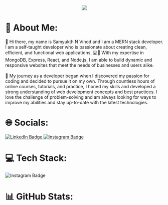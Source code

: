 <div id="header" align="center">
  <img src="https://miro.medium.com/v2/resize:fit:3200/0*de0IdiUSoJTwgsys.gif"/>
</div>
<h1>💫 About Me:</h1>
👋 Hi there, my name is Samyukth N Vinod and I am a MERN stack developer. I am a self-taught developer who is passionate about creating clean, efficient, and functional web applications. 💻🚀 With my expertise in MongoDB, Express, React, and Node.js, I am able to build dynamic and responsive websites that meet the needs of businesses and users alike.
<br>
<br>
🚀 My journey as a developer began when I discovered my passion for coding and decided to pursue it on my own. Through countless hours of online courses, tutorials, and practice, I honed my skills and developed a strong understanding of web development concepts and best practices. I love the challenge of problem-solving and am always looking for ways to improve my abilities and stay up-to-date with the latest technologies.


<h1>🌐 Socials:</h1>
<div >
 <a href="https://www.instagram.com/samyukth._/">
    <img src="https://img.shields.io/badge/LinkedIn-blue?style=for-the-badge&logo=linkedin&logoColor=white" alt="LinkedIn Badge"/>
  </a>
  <a href="https://www.instagram.com/samyukth._/">
    <img src="https://img.shields.io/badge/Instagram-E4405F?style=for-the-badge&logo=instagram&logoColor=white" alt="Instagram Badge"/>
  </a>
</div>


<h1>💻 Tech Stack:</h1>
<div >
  <a >
    <img src="https://img.shields.io/badge/JavaScript-323330?style=for-the-badge&logo=javascript&logoColor=F7DF1E" alt="Instagram Badge"/>
  </a>
  <a >
    <img src="https://img.shields.io/badge/MongoDB-4EA94B?style=for-the-badge&logo=mongodb&logoColor=white" alt=""/>
    <img src="https://img.shields.io/badge/MySQL-005C84?style=for-the-badge&logo=mysql&logoColor=white" alt=""/>
    <img src="https://img.shields.io/badge/PostgreSQL-316192?style=for-the-badge&logo=postgresql&logoColor=white" alt=""/>
    <img src="https://img.shields.io/badge/Figma-F24E1E?style=for-the-badge&logo=figma&logoColor=white" alt=""/>
    <img src="https://img.shields.io/badge/Bootstrap-563D7C?style=for-the-badge&logo=bootstrap&logoColor=white" alt=""/>
    <img src="https://img.shields.io/badge/firebase-ffca28?style=for-the-badge&logo=firebase&logoColor=black" alt=""/>
    <img src="https://img.shields.io/badge/JWT-000000?style=for-the-badge&logo=JSON%20web%20tokens&logoColor=white" alt=""/>
    <img src="https://img.shields.io/badge/Vite-B73BFE?style=for-the-badge&logo=vite&logoColor=FFD62E" alt=""/>
    <img src="https://img.shields.io/badge/Redux-593D88?style=for-the-badge&logo=redux&logoColor=white" alt=""/>
    <img src="https://img.shields.io/badge/React-20232A?style=for-the-badge&logo=react&logoColor=61DAFB" alt=""/>
    <img src="https://img.shields.io/badge/Socket.io-010101?&style=for-the-badge&logo=Socket.io&logoColor=white" alt=""/>
    <img src="https://img.shields.io/badge/Chart.js-FF6384?style=for-the-badge&logo=chartdotjs&logoColor=white" alt=""/>
    <img src="https://img.shields.io/badge/Express.js-000000?style=for-the-badge&logo=express&logoColor=white" alt=""/>
    <img src="https://img.shields.io/badge/JWT-000000?style=for-the-badge&logo=JSON%20web%20tokens&logoColor=white" alt=""/>
    <img src="https://img.shields.io/badge/Node.js-339933?style=for-the-badge&logo=nodedotjs&logoColor=white" alt=""/>
    <img src="https://img.shields.io/badge/Nginx-009639?style=for-the-badge&logo=nginx&logoColor=white" alt=""/>
    <img src="https://img.shields.io/badge/Twilio-F22F46?style=for-the-badge&logo=Twilio&logoColor=white" alt=""/>
    <img src="https://img.shields.io/badge/Cloudflare-F38020?style=for-the-badge&logo=Cloudflare&logoColor=white" alt=""/>
    <img src="https://img.shields.io/badge/Amazon_AWS-FF9900?style=for-the-badge&logo=amazonaws&logoColor=white" alt=""/>
    
  </a>
</div>


<h1>📊 GitHub Stats:</h1>
    <img src="https://github-readme-stats.vercel.app/api?username=samyukthv&theme=algolia&show_icons=true" alt=""/>
    <img src="https://github-readme-streak-stats.herokuapp.com/?user=samyukthv&theme=dark&background=000000" alt=""/>
    <img src="https://github-readme-stats.vercel.app/api/top-langs/?username=samyukthv&layout=compact&theme=vision-friendly-dark" alt=""/>
    <img src="https://komarev.com/ghpvc/?username=samyukthv" alt=""/>
    
  
